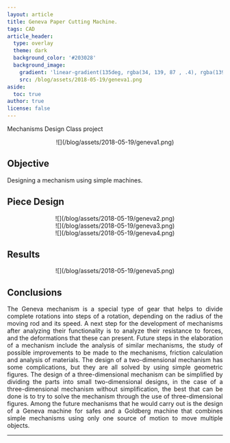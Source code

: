 ```yaml
---
layout: article
title: Geneva Paper Cutting Machine.
tags: CAD
article_header:
  type: overlay
  theme: dark
  background_color: '#203028'
  background_image:
    gradient: 'linear-gradient(135deg, rgba(34, 139, 87 , .4), rgba(139, 34, 139, .4))'
    src: /blog/assets/2018-05-19/geneva1.png
aside:
  toc: true
author: true
license: false
---
```

Mechanisms Design Class project

<div align="center" markdown="1">
![](/blog/assets/2018-05-19/geneva1.png)
</div>

<!--more-->
## Objective
<div align="justify" markdown="1">
Designing a mechanism using simple machines.
</div>

## Piece Design
<div align="center" markdown="1">
![](/blog/assets/2018-05-19/geneva2.png)
</div>

<div align="center" markdown="1">
![](/blog/assets/2018-05-19/geneva3.png)
</div>

<div align="center" markdown="1">
![](/blog/assets/2018-05-19/geneva4.png)
</div>


## Results
<div align="center" markdown="1">
![](/blog/assets/2018-05-19/geneva5.png)
</div>

## Conclusions
<div align="justify" markdown="1">
The Geneva mechanism is a special type of gear that helps to divide complete rotations into steps of a rotation, depending on the radius of the moving rod and its speed. A next step for the development of mechanisms after analyzing their functionality is to analyze their resistance to forces, and the deformations that these can present. Future steps in the elaboration of a mechanism include the analysis of similar mechanisms, the study of possible improvements to be made to the mechanisms, friction calculation and analysis of materials. The design of a two-dimensional mechanism has some complications, but they are all solved by using simple geometric figures. The design of a three-dimensional mechanism can be simplified by dividing the parts into small two-dimensional designs, in the case of a three-dimensional mechanism without simplification, the best that can be done is to try to solve the mechanism through the use of three-dimensional figures. Among the future mechanisms that he would carry out is the design of a Geneva machine for safes and a Goldberg machine that combines simple mechanisms using only one source of motion to move multiple objects.
</div>


----
<br>
